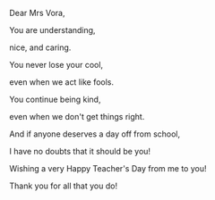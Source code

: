 Dear Mrs Vora,

  You are understanding,

  nice, and caring.

  You never lose your cool,

  even when we act like fools.

  You continue being kind,

  even when we don't get things right.

  And if anyone deserves a day off from school,

  I have no doubts that it should be you!

  Wishing a very Happy Teacher's Day from me to you!

  Thank you for all that you do!
  
  
